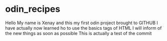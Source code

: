 # odin_recipes
Hello My name is Xenay and this my first odin project brought to GITHUB
I have actually now learned ho to use the basics tags of HTML 
I will inform of the new things as soon as possible
This is actually a test of the commit 